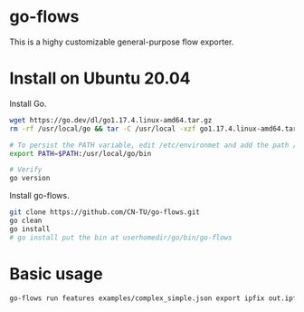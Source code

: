 # go-flows
This is a highy customizable general-purpose flow exporter.

# Install on Ubuntu 20.04

Install Go.
```bash
wget https://go.dev/dl/go1.17.4.linux-amd64.tar.gz
rm -rf /usr/local/go && tar -C /usr/local -xzf go1.17.4.linux-amd64.tar.gz

# To persist the PATH variable, edit /etc/environmet and add the path /usr/local/go/bin.  
export PATH=$PATH:/usr/local/go/bin

# Verify
go version
```

Install go-flows.
```bash
git clone https://github.com/CN-TU/go-flows.git
go clean
go install
# go install put the bin at userhomedir/go/bin/go-flows
```
# Basic usage

```bash
go-flows run features examples/complex_simple.json export ipfix out.ipfix source libpcap input.pcap
```
